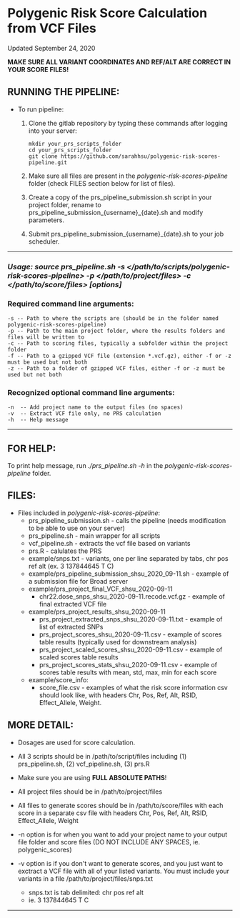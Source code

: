 # Polygenic Risk Score Calculation from VCF Files
Updated September 24, 2020

**MAKE SURE ALL VARIANT COORDINATES AND REF/ALT ARE CORRECT IN YOUR SCORE FILES!**


## RUNNING THE PIPELINE:

  * To run pipeline:
  
    1. Clone the gitlab repository by typing these commands after logging into your server:
    
        ```
        mkdir your_prs_scripts_folder
        cd your_prs_scripts_folder
        git clone https://github.com/sarahhsu/polygenic-risk-scores-pipeline.git
        ```
        
    2. Make sure all files are present in the *polygenic-risk-scores-pipeline* folder (check FILES section below for list of files).

    3. Create a copy of the prs_pipeline_submission.sh script in your project folder, rename to prs_pipeline_submission_{username}_{date}.sh and modify parameters.

    4. Submit prs_pipeline_submission_{username}_{date}.sh to your job scheduler.
  
--------------------------------------------------------------------------------------------------------------------------------------
 
### *Usage: source prs_pipeline.sh -s </path/to/scripts/polygenic-risk-scores-pipeline> -p </path/to/project/files> -c </path/to/score/files> [options]*

### Required command line arguments:
    -s -- Path to where the scripts are (should be in the folder named polygenic-risk-scores-pipeline)
    -p -- Path to the main project folder, where the results folders and files will be written to 
    -c -- Path to scoring files, typically a subfolder within the project folder
    -f -- Path to a gzipped VCF file (extension *.vcf.gz), either -f or -z must be used but not both
    -z -- Path to a folder of gzipped VCF files, either -f or -z must be used but not both

### Recognized optional command line arguments:
    -n  -- Add project name to the output files (no spaces)
    -v  -- Extract VCF file only, no PRS calculation
    -h  -- Help message
 
--------------------------------------------------------------------------------------------------------------------------------------
## FOR HELP:

  To print help message, run *./prs_pipeline.sh -h* in the *polygenic-risk-scores-pipeline* folder.
  
## FILES:
  
  * Files included in *polygenic-risk-scores-pipeline*:
    * prs_pipeline_submission.sh - calls the pipeline (needs modification to be able to use on your server)
    * prs_pipeline.sh - main wrapper for all scripts
    * vcf_pipeline.sh - extracts the vcf file based on variants
    * prs.R - calulates the PRS
    * example/snps.txt - variants, one per line separated by tabs, chr <tab> pos <tab> ref <tab> alt (ex. 3 <tab> 137844645 <tab> T <tab> C)
    * example/prs_pipeline_submission_shsu_2020_09-11.sh - example of a submission file for Broad server
    * example/prs_project_final_VCF_shsu_2020-09-11
      * chr22.dose_snps_shsu_2020-09-11.recode.vcf.gz - example of final extracted VCF file
    * example/prs_project_results_shsu_2020-09-11
      * prs_project_extracted_snps_shsu_2020-09-11.txt - example of list of extracted SNPs
      * prs_project_scores_shsu_2020-09-11.csv - example of scores table results (typically used for downstream analysis)
      * prs_project_scaled_scores_shsu_2020-09-11.csv - example of scaled scores table results
      * prs_project_scores_stats_shsu_2020-09-11.csv - example of scores table results with mean, std, max, min for each score
    * example/score_info:
      * score_file.csv - examples of what the risk score information csv should look like, with headers Chr, Pos, Ref, Alt, RSID, Effect_Allele, Weight.
      
## MORE DETAIL:

* Dosages are used for score calculation.

* All 3 scripts should be in /path/to/script/files including (1) prs_pipeline.sh, (2) vcf_pipeline.sh, (3) prs.R

* Make sure you are using **FULL ABSOLUTE PATHS**! 

* All project files should be in /path/to/project/files
  
* All files to generate scores should be in /path/to/score/files with each score in a separate csv file with headers Chr, Pos, Ref, Alt, RSID, Effect_Allele, Weight

* -n option is for when you want to add your project name to your output file folder and score files (DO NOT INCLUDE ANY SPACES, ie. polygenic_scores)

* -v option is if you don't want to generate scores, and you just want to exctract a VCF file with all of your listed variants. You must include your variants in a file /path/to/project/files/snps.txt
  * snps.txt is tab delimited: chr <tab> pos <tab> ref <tab> alt 
  * ie. 3 <tab> 137844645 <tab> T <tab> C
  
 --------------------------------------------------------------------------------------------------------------------------------------


